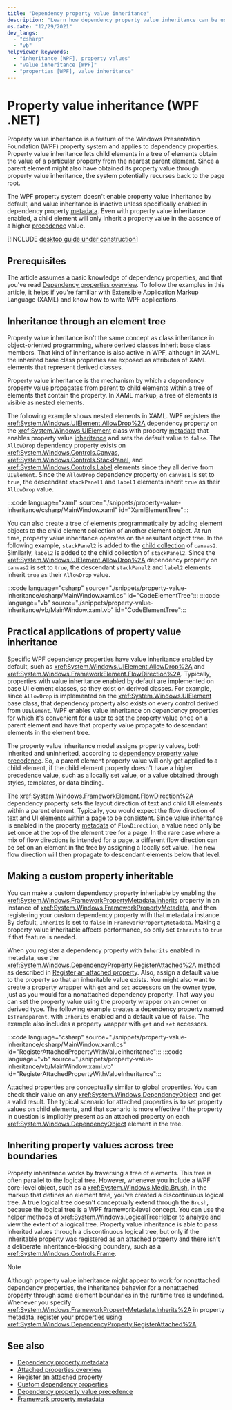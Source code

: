 ```yaml
---
title: "Dependency property value inheritance"
description: "Learn how dependency property value inheritance can be used to propagate property values in Windows Presentation Foundation (WPF)."
ms.date: "12/29/2021"
dev_langs:
  - "csharp"
  - "vb"
helpviewer_keywords:
  - "inheritance [WPF], property values"
  - "value inheritance [WPF]"
  - "properties [WPF], value inheritance"
---
```

<!-- The acrolinx score was 91 on 12/29/2021-->

# Property value inheritance (WPF .NET)

Property value inheritance is a feature of the Windows Presentation Foundation (WPF) property system and applies to dependency properties. Property value inheritance lets child elements in a tree of elements obtain the value of a particular property from the nearest parent element. Since a parent element might also have obtained its property value through property value inheritance, the system potentially recurses back to the page root.

The WPF property system doesn't enable property value inheritance by default, and value inheritance is inactive unless specifically enabled in dependency property [metadata](<xref:System.Windows.FrameworkPropertyMetadata.Inherits>). Even with property value inheritance enabled, a child element will only inherit a property value in the absence of a higher [precedence](dependency-property-value-precedence.md#dependency-property-precedence-list) value.

[!INCLUDE [desktop guide under construction](../../includes/desktop-guide-preview-note.md)]

## Prerequisites

The article assumes a basic knowledge of dependency properties, and that you've read [Dependency properties overview](dependency-properties-overview.md). To follow the examples in this article, it helps if you're familiar with Extensible Application Markup Language (XAML) and know how to write WPF applications.

## Inheritance through an element tree

Property value inheritance isn't the same concept as class inheritance in object-oriented programming, where derived classes inherit base class members. That kind of inheritance is also active in WPF, although in XAML the inherited base class properties are exposed as attributes of XAML elements that represent derived classes.

Property value inheritance is the mechanism by which a dependency property value propagates from parent to child elements within a tree of elements that contain the property. In XAML markup, a tree of elements is visible as nested elements.

The following example shows nested elements in XAML. WPF registers the <xref:System.Windows.UIElement.AllowDrop%2A> dependency property on the <xref:System.Windows.UIElement> class with property [metadata](framework-property-metadata.md) that enables property value [inheritance](<xref:System.Windows.FrameworkPropertyMetadata.Inherits>) and sets the default value to `false`. The `AllowDrop` dependency property exists on <xref:System.Windows.Controls.Canvas>, <xref:System.Windows.Controls.StackPanel>, and <xref:System.Windows.Controls.Label> elements since they all derive from `UIElement`. Since the `AllowDrop` dependency property on `canvas1` is set to `true`, the descendant `stackPanel1` and `label1` elements inherit `true` as their `AllowDrop` value.

:::code language="xaml" source="./snippets/property-value-inheritance/csharp/MainWindow.xaml" id="XamlElementTree":::

You can also create a tree of elements programmatically by adding element objects to the child element collection of another element object. At run time, property value inheritance operates on the resultant object tree. In the following example, `stackPanel2` is added to the [child collection](<xref:System.Windows.Controls.UIElementCollection>) of `canvas2`. Similarly, `label2` is added to the child collection of `stackPanel2`. Since the <xref:System.Windows.UIElement.AllowDrop%2A> dependency property on `canvas2` is set to `true`, the descendant `stackPanel2` and `label2` elements inherit `true` as their `AllowDrop` value.

:::code language="csharp" source="./snippets/property-value-inheritance/csharp/MainWindow.xaml.cs" id="CodeElementTree":::
:::code language="vb" source="./snippets/property-value-inheritance/vb/MainWindow.xaml.vb" id="CodeElementTree":::

## Practical applications of property value inheritance

Specific WPF dependency properties have value inheritance enabled by default, such as <xref:System.Windows.UIElement.AllowDrop%2A> and <xref:System.Windows.FrameworkElement.FlowDirection%2A>. Typically, properties with value inheritance enabled by default are implemented on base UI element classes, so they exist on derived classes. For example, since `AllowDrop` is implemented on the <xref:System.Windows.UIElement> base class, that dependency property also exists on every control derived from `UIElement`. WPF enables value inheritance on dependency properties for which it's convenient for a user to set the property value once on a parent element and have that property value propagate to descendant elements in the element tree.

The property value inheritance model assigns property values, both inherited and uninherited, according to [dependency property value precedence](dependency-property-value-precedence.md#dependency-property-precedence-list). So, a parent element property value will only get applied to a child element, if the child element property doesn't have a higher precedence value, such as a locally set value, or a value obtained through styles, templates, or data binding.

The <xref:System.Windows.FrameworkElement.FlowDirection%2A> dependency property sets the layout direction of text and child UI elements within a parent element. Typically, you would expect the flow direction of text and UI elements within a page to be consistent. Since value inheritance is enabled in the property [metadata](<xref:System.Windows.FrameworkPropertyMetadata>) of `FlowDirection`, a value need only be set once at the top of the element tree for a page. In the rare case where a mix of flow directions is intended for a page, a different flow direction can be set on an element in the tree by assigning a locally set value. The new flow direction will then propagate to descendant elements below that level.

## Making a custom property inheritable

You can make a custom dependency property inheritable by enabling the <xref:System.Windows.FrameworkPropertyMetadata.Inherits> property in an instance of <xref:System.Windows.FrameworkPropertyMetadata>, and then registering your custom dependency property with that metadata instance. By default, `Inherits` is set to `false` in `FrameworkPropertyMetadata`. Making a property value inheritable affects performance, so only set `Inherits` to `true` if that feature is needed.

When you register a dependency property with `Inherits` enabled in metadata, use the <xref:System.Windows.DependencyProperty.RegisterAttached%2A> method as described in [Register an attached property](how-to-register-an-attached-property.md). Also, assign a default value to the property so that an inheritable value exists. You might also want to create a property wrapper with `get` and `set` accessors on the owner type, just as you would for a nonattached dependency property. That way you can set the property value using the property wrapper on an owner or derived type. The following example creates a dependency property named `IsTransparent`, with `Inherits` enabled and a default value of `false`. The example also includes a property wrapper with `get` and `set` accessors.

:::code language="csharp" source="./snippets/property-value-inheritance/csharp/MainWindow.xaml.cs" id="RegisterAttachedPropertyWithValueInheritance":::
:::code language="vb" source="./snippets/property-value-inheritance/vb/MainWindow.xaml.vb" id="RegisterAttachedPropertyWithValueInheritance":::

Attached properties are conceptually similar to global properties. You can check their value on any <xref:System.Windows.DependencyObject> and get a valid result. The typical scenario for attached properties is to set property values on child elements, and that scenario is more effective if the property in question is implicitly present as an attached property on each <xref:System.Windows.DependencyObject> element in the tree.

## Inheriting property values across tree boundaries

Property inheritance works by traversing a tree of elements. This tree is often parallel to the logical tree. However, whenever you include a WPF core-level object, such as a <xref:System.Windows.Media.Brush>, in the markup that defines an element tree, you've created a discontinuous logical tree. A true logical tree doesn't conceptually extend through the `Brush`, because the logical tree is a WPF framework-level concept. You can use the helper methods of <xref:System.Windows.LogicalTreeHelper> to analyze and view the extent of a logical tree. Property value inheritance is able to pass inherited values through a discontinuous logical tree, but only if the inheritable property was registered as an attached property and there isn't a deliberate inheritance-blocking boundary, such as a <xref:System.Windows.Controls.Frame>.

> [!NOTE]
> Although property value inheritance might appear to work for nonattached dependency properties, the inheritance behavior for a nonattached property through some element boundaries in the runtime tree is undefined. Whenever you specify <xref:System.Windows.FrameworkPropertyMetadata.Inherits%2A> in property metadata, register your properties using <xref:System.Windows.DependencyProperty.RegisterAttached%2A>.

## See also

- [Dependency property metadata](dependency-property-metadata.md)
- [Attached properties overview](attached-properties-overview.md)
- [Register an attached property](how-to-register-an-attached-property.md)
- [Custom dependency properties](custom-dependency-properties.md)
- [Dependency property value precedence](dependency-property-value-precedence.md)
- [Framework property metadata](framework-property-metadata.md)
